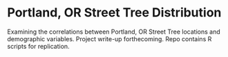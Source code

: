 # Portland, OR Street Tree Distribution
Examining the correlations between Portland, OR Street Tree locations and demographic variables. Project write-up forthecoming. Repo contains R scripts for replication. 
